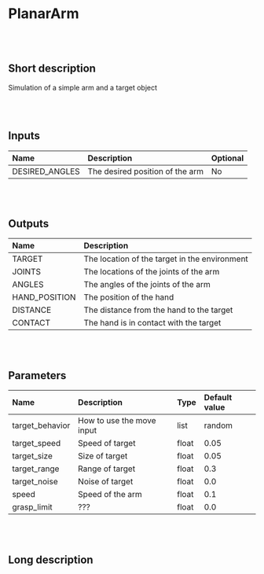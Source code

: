# PlanarArm


<br><br>
## Short description

Simulation of a simple arm and a target object

<br><br>

## Inputs

|Name|Description|Optional|
|:----|:-----------|:-------|
|DESIRED_ANGLES|The desired position of the arm|No|

<br><br>

## Outputs

|Name|Description|
|:----|:-----------|
|TARGET|The location of the target in the environment|
|JOINTS|The locations of the joints of the arm|
|ANGLES|The angles of the joints of the arm|
|HAND_POSITION|The position of the hand|
|DISTANCE|The distance from the hand to the target|
|CONTACT|The hand is in contact with the target|

<br><br>

## Parameters

|Name|Description|Type|Default value|
|:----|:-----------|:----|:-------------|
|target_behavior|How to use the move input|list|random|
|target_speed|Speed of target|float|0.05|
|target_size|Size of target|float|0.05|
|target_range|Range of target|float|0.3|
|target_noise|Noise of target|float|0.0|
|speed|Speed of the arm|float|0.1|
|grasp_limit|???|float|0.0|

<br><br>
## Long description
